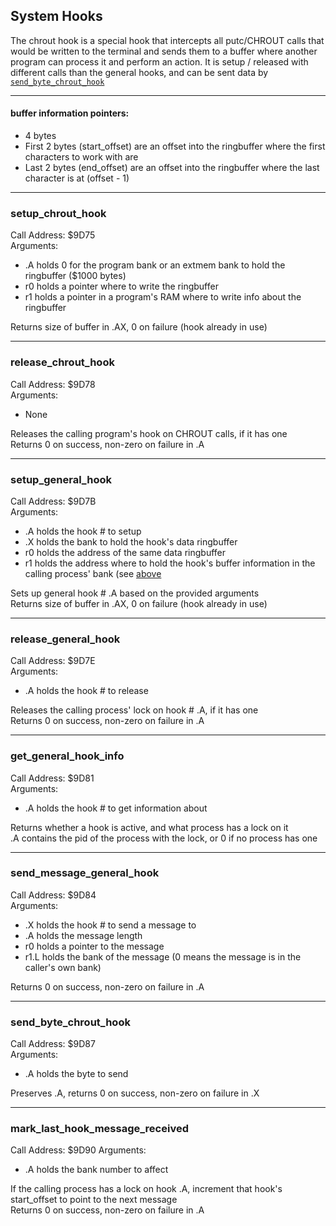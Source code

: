 ## System Hooks

The chrout hook is a special hook that intercepts all putc/CHROUT calls that would be written to the terminal and sends them to a buffer where another program can process it and perform an action.
It is setup / released with different calls than the general hooks, and can be sent data by [`send_byte_chrout_hook`](#send_byte_chrout_hook)

---

#### buffer information pointers:

- 4 bytes
- First 2 bytes (start_offset) are an offset into the ringbuffer where the first characters to work with are
- Last 2 bytes (end_offset) are an offset into the ringbuffer where the last character is at (offset - 1)

---

### setup_chrout_hook
Call Address: $9D75  
Arguments:

- .A holds 0 for the program bank or an extmem bank to hold the ringbuffer ($1000 bytes)
- r0 holds a pointer where to write the ringbuffer
- r1 holds a pointer in a program's RAM where to write info about the ringbuffer

Returns size of buffer in .AX, 0 on failure (hook already in use)

---

### release_chrout_hook
Call Address: $9D78  
Arguments:

- None

Releases the calling program's hook on CHROUT calls, if it has one  
Returns 0 on success, non-zero on failure in .A

---

### setup_general_hook
Call Address: $9D7B  
Arguments:

- .A holds the hook # to setup
- .X holds the bank to hold the hook's data ringbuffer
- r0 holds the address of the same data ringbuffer
- r1 holds the address where to hold the hook's buffer information in the calling process' bank (see [above](#buffer-information-pointers)

Sets up general hook # .A based on the provided arguments  
Returns size of buffer in .AX, 0 on failure (hook already in use)

---

### release_general_hook
Call Address: $9D7E  
Arguments:

- .A holds the hook # to release

Releases the calling process' lock on hook # .A, if it has one  
Returns 0 on success, non-zero on failure in .A

---

### get_general_hook_info
Call Address: $9D81  
Arguments:

- .A holds the hook # to get information about

Returns whether a hook is active, and what process has a lock on it  
.A contains the pid of the process with the lock, or 0 if no process has one

---

### send_message_general_hook
Call Address: $9D84  
Arguments:

- .X holds the hook # to send a message to
- .A holds the message length
- r0 holds a pointer to the message
- r1.L holds the bank of the message (0 means the message is in the caller's own bank)

Returns 0 on success, non-zero on failure in .A

---

### send_byte_chrout_hook
Call Address: $9D87  
Arguments:

- .A holds the byte to send

Preserves .A, returns 0 on success, non-zero on failure in .X

---

### mark_last_hook_message_received
Call Address: $9D90
Arguments:

- .A holds the bank number to affect

If the calling process has a lock on hook .A, increment that hook's start_offset to point to the next message  
Returns 0 on success, non-zero on failure in .A

